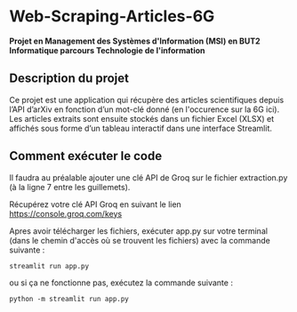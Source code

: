 # Web-Scraping-Articles-6G
__Projet en Management des Systèmes d'Information (MSI) en BUT2 Informatique parcours Technologie de l'information__

## Description du projet
Ce projet est une application qui récupère des articles scientifiques depuis l’API d’arXiv en fonction d’un mot-clé donné (en l'occurence sur la 6G ici). 
Les articles extraits sont ensuite stockés dans un fichier Excel (XLSX) et affichés sous forme d’un tableau interactif dans une interface Streamlit.

## Comment exécuter le code 

Il faudra au préalable ajouter une clé API de Groq sur le fichier extraction.py (à la ligne 7 entre les guillemets).

Récupérez votre clé API Groq en suivant le lien https://console.groq.com/keys


Apres avoir télécharger les fichiers, exécuter app.py sur votre terminal (dans le chemin d'accès où se trouvent les fichiers) avec la commande suivante :
```
streamlit run app.py
```
ou si ça ne fonctionne pas, exécutez la commande suivante :
```
python -m streamlit run app.py
```
